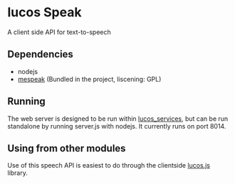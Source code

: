 # lucos Speak
A client side API for text-to-speech

## Dependencies
* nodejs
* [mespeak](http://www.masswerk.at/mespeak/) (Bundled in the project, liscening: GPL)

## Running
The web server is designed to be run within [lucos_services](https://github.com/lucas42/lucos_services), but can be run standalone by running server.js with nodejs.  It currently runs on port 8014.

## Using from other modules
Use of this speech API is easiest to do through the clientside [lucos.js](https://github.com/lucas42/lucos_core/blob/master/lucos.js) library.